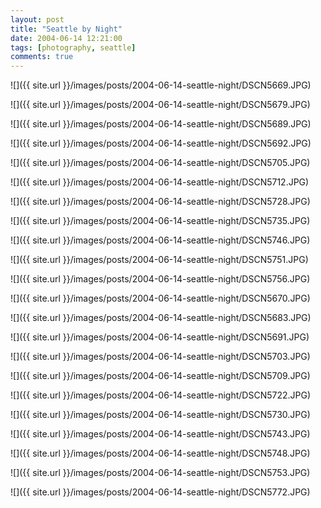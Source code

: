 ```yaml
---
layout: post
title: "Seattle by Night"
date: 2004-06-14 12:21:00
tags: [photography, seattle]
comments: true
---
```

![]({{ site.url }}/images/posts/2004-06-14-seattle-night/DSCN5669.JPG)

![]({{ site.url }}/images/posts/2004-06-14-seattle-night/DSCN5679.JPG)

![]({{ site.url }}/images/posts/2004-06-14-seattle-night/DSCN5689.JPG)

![]({{ site.url }}/images/posts/2004-06-14-seattle-night/DSCN5692.JPG)

![]({{ site.url }}/images/posts/2004-06-14-seattle-night/DSCN5705.JPG)

![]({{ site.url }}/images/posts/2004-06-14-seattle-night/DSCN5712.JPG)

![]({{ site.url }}/images/posts/2004-06-14-seattle-night/DSCN5728.JPG)

![]({{ site.url }}/images/posts/2004-06-14-seattle-night/DSCN5735.JPG)

![]({{ site.url }}/images/posts/2004-06-14-seattle-night/DSCN5746.JPG)

![]({{ site.url }}/images/posts/2004-06-14-seattle-night/DSCN5751.JPG)

![]({{ site.url }}/images/posts/2004-06-14-seattle-night/DSCN5756.JPG)

![]({{ site.url }}/images/posts/2004-06-14-seattle-night/DSCN5670.JPG)

![]({{ site.url }}/images/posts/2004-06-14-seattle-night/DSCN5683.JPG)

![]({{ site.url }}/images/posts/2004-06-14-seattle-night/DSCN5691.JPG)

![]({{ site.url }}/images/posts/2004-06-14-seattle-night/DSCN5703.JPG)

![]({{ site.url }}/images/posts/2004-06-14-seattle-night/DSCN5709.JPG)

![]({{ site.url }}/images/posts/2004-06-14-seattle-night/DSCN5722.JPG)

![]({{ site.url }}/images/posts/2004-06-14-seattle-night/DSCN5730.JPG)

![]({{ site.url }}/images/posts/2004-06-14-seattle-night/DSCN5743.JPG)

![]({{ site.url }}/images/posts/2004-06-14-seattle-night/DSCN5748.JPG)

![]({{ site.url }}/images/posts/2004-06-14-seattle-night/DSCN5753.JPG)

![]({{ site.url }}/images/posts/2004-06-14-seattle-night/DSCN5772.JPG)
